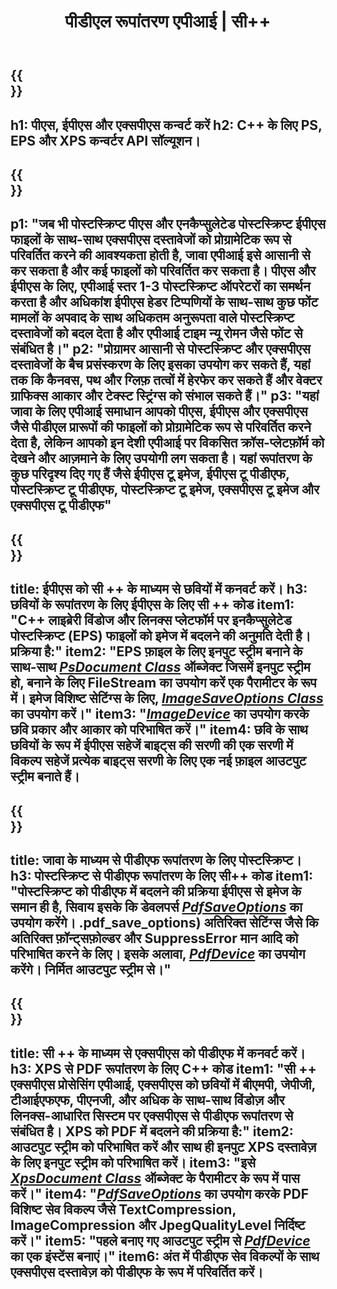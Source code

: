 ﻿---
translation: true
template: /_templates/_conversion-cpp.md
title: पीडीएल रूपांतरण एपीआई | सी++
url: /cpp/conversion/
description: Aspose.Page PDL रूपांतरण कार्यक्षमता के साथ C++ लाइब्रेरी का उपयोग करके PS, EPS, और XPS को PDF और BMP, JPG, PNG और TIFF सहित छवियों में कनवर्ट करें।
family: page
platformtag: cpp
feature: conversion
---

{{<section banner>}}
---
h1: पीएस, ईपीएस और एक्सपीएस कन्वर्ट करें
h2: C++ के लिए PS, EPS और XPS कन्वर्टर API सॉल्यूशन।
---

{{<section overview>}}
---
p1: "जब भी पोस्टस्क्रिप्ट पीएस और एनकैप्सुलेटेड पोस्टस्क्रिप्ट ईपीएस फाइलों के साथ-साथ एक्सपीएस दस्तावेजों को प्रोग्रामेटिक रूप से परिवर्तित करने की आवश्यकता होती है, जावा एपीआई इसे आसानी से कर सकता है और कई फाइलों को परिवर्तित कर सकता है। पीएस और ईपीएस के लिए, एपीआई स्तर 1-3 पोस्टस्क्रिप्ट ऑपरेटरों का समर्थन करता है और अधिकांश ईपीएस हेडर टिप्पणियों के साथ-साथ कुछ फोंट मामलों के अपवाद के साथ अधिकतम अनुरूपता वाले पोस्टस्क्रिप्ट दस्तावेजों को बदल देता है और एपीआई टाइम न्यू रोमन जैसे फोंट से संबंधित है।"
p2: "प्रोग्रामर आसानी से पोस्टस्क्रिप्ट और एक्सपीएस दस्तावेजों के बैच प्रसंस्करण के लिए इसका उपयोग कर सकते हैं, यहां तक ​​कि कैनवस, पथ और ग्लिफ़ तत्वों में हेरफेर कर सकते हैं और वेक्टर ग्राफिक्स आकार और टेक्स्ट स्ट्रिंग्स को संभाल सकते हैं।"
p3: "यहां जावा के लिए एपीआई समाधान आपको पीएस, ईपीएस और एक्सपीएस जैसे पीडीएल प्रारूपों की फाइलों को प्रोग्रामेटिक रूप से परिवर्तित करने देता है, लेकिन आपको इन देशी एपीआई पर विकसित क्रॉस-प्लेटफ़ॉर्म को देखने और आज़माने के लिए उपयोगी लग सकता है। यहां रूपांतरण के कुछ परिदृश्य दिए गए हैं जैसे ईपीएस टू इमेज, ईपीएस टू पीडीएफ, पोस्टस्क्रिप्ट टू पीडीएफ, पोस्टस्क्रिप्ट टू इमेज, एक्सपीएस टू इमेज और एक्सपीएस टू पीडीएफ"
---

{{<section feature1>}}
---
title: ईपीएस को सी ++ के माध्यम से छवियों में कनवर्ट करें।
h3: छवियों के रूपांतरण के लिए ईपीएस के लिए सी ++ कोड
item1: "C++ लाइब्रेरी विंडोज और लिनक्स प्लेटफॉर्म पर इनकैप्सुलेटेड पोस्टस्क्रिप्ट (EPS) फाइलों को इमेज में बदलने की अनुमति देती है। प्रक्रिया है:"
item2: "EPS फ़ाइल के लिए इनपुट स्ट्रीम बनाने के साथ-साथ [*PsDocument Class*](https://reference.aspose.com/page/cpp/class/aspose.page.e_p_s.ps_document) ऑब्जेक्ट जिसमें इनपुट स्ट्रीम हो, बनाने के लिए FileStream का उपयोग करें एक पैरामीटर के रूप में। इमेज विशिष्ट सेटिंग्स के लिए, [*ImageSaveOptions Class*](https://reference.aspose.com/page/cpp/class/aspose.page.e_p_s.device.image_save_options) का उपयोग करें।"
item3: "[*ImageDevice*](https://reference.aspose.com/page/cpp/class/aspose.page.e_p_s.device.image_device) का उपयोग करके छवि प्रकार और आकार को परिभाषित करें।"
item4: छवि के साथ छवियों के रूप में ईपीएस सहेजें बाइट्स की सरणी की एक सरणी में विकल्प सहेजें प्रत्येक बाइट्स सरणी के लिए एक नई फ़ाइल आउटपुट स्ट्रीम बनाते हैं।
---


{{<section feature2>}}
---
title: जावा के माध्यम से पीडीएफ रूपांतरण के लिए पोस्टस्क्रिप्ट।
h3: पोस्टस्क्रिप्ट से पीडीएफ रूपांतरण के लिए सी++ कोड
item1: "पोस्टस्क्रिप्ट को पीडीएफ में बदलने की प्रक्रिया ईपीएस से इमेज के समान ही है, सिवाय इसके कि डेवलपर्स [*PdfSaveOptions*](https://reference.aspose.com/page/cpp/class/aspose.page.e_p_s.device) का उपयोग करेंगे। .pdf_save_options) अतिरिक्त सेटिंग्स जैसे कि अतिरिक्त फ़ॉन्ट्सफ़ोल्डर और SuppressError मान आदि को परिभाषित करने के लिए। इसके अलावा, [*PdfDevice*](https://reference.aspose.com/page/cpp/class/aspose.page.e_p_s.device.pdf_device) का उपयोग करेंगे। निर्मित आउटपुट स्ट्रीम से।"
---

{{<section feature3>}}
---
title: सी ++ के माध्यम से एक्सपीएस को पीडीएफ में कनवर्ट करें।
h3: XPS से PDF रूपांतरण के लिए C++ कोड
item1: "सी ++ एक्सपीएस प्रोसेसिंग एपीआई, एक्सपीएस को छवियों में बीएमपी, जेपीजी, टीआईएफएफ, पीएनजी, और अधिक के साथ-साथ विंडोज़ और लिनक्स-आधारित सिस्टम पर एक्सपीएस से पीडीएफ रूपांतरण से संबंधित है। XPS को PDF में बदलने की प्रक्रिया है:"
item2: आउटपुट स्ट्रीम को परिभाषित करें और साथ ही इनपुट XPS दस्तावेज़ के लिए इनपुट स्ट्रीम को परिभाषित करें।
item3: "इसे [*XpsDocument Class*](https://reference.aspose.com/page/cpp/class/aspose.page.x_p_s.xps_document) ऑब्जेक्ट के पैरामीटर के रूप में पास करें।"
item4: "[*PdfSaveOptions*](https://reference.aspose.com/page/cpp/class/aspose.page.x_p_s.presentation.pdf.pdf_save_options) का उपयोग करके PDF विशिष्ट सेव विकल्प जैसे TextCompression, ImageCompression और JpegQualityLevel निर्दिष्ट करें।"
item5: "पहले बनाए गए आउटपुट स्ट्रीम से [*PdfDevice*](https://reference.aspose.com/page/cpp/class/aspose.page.x_p_s.presentation.pdf.pdf_device) का एक इंस्टेंस बनाएं।"
item6: अंत में पीडीएफ सेव विकल्पों के साथ एक्सपीएस दस्तावेज़ को पीडीएफ के रूप में परिवर्तित करें।
---
